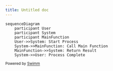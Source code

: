 ```yaml
---
title: Untitled doc
---
```

```mermaid
sequenceDiagram
    participant User
    participant System
    participant MainFunction
    User->>System: Start Process
    System->>MainFunction: Call Main Function
    MainFunction->>System: Return Result
    System->>User: Process Complete
```

<SwmMeta version="3.0.0" repo-id="Z2l0aHViJTNBJTNBdnBuMy1iYWNrZW5kJTNBJTNBS2FsbHlhbmJsNA==" repo-name="vpn3-backend"><sup>Powered by [Swimm](https://app.swimm.io/)</sup></SwmMeta>
